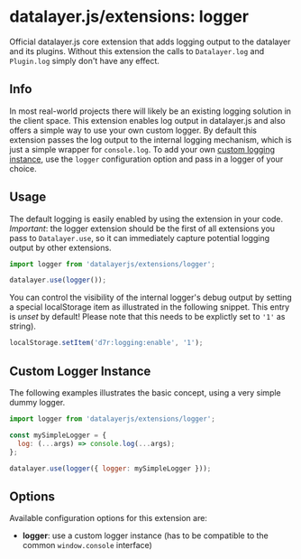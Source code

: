 # datalayer.js/extensions: logger
Official datalayer.js core extension that adds logging output to the datalayer and its plugins. Without this extension the calls to `Datalayer.log` and `Plugin.log` simply don't have any effect.

## Info
In most real-world projects there will likely be an existing logging solution in the client space. This extension enables log output in datalayer.js and also offers a simple way to use your own custom logger. By default this extension passes the log output to the internal logging mechanism, which is just a simple wrapper for `console.log`. To add your own [custom logging instance](#custom-logger-instance), use the `logger` configuration option and pass in a logger of your choice.

## Usage
The default logging is easily enabled by using the extension in your code. *Important*: the logger extension should be the first of all extensions you pass to `Datalayer.use`, so it can immediately capture potential logging output by other extensions.

```javascript
import logger from 'datalayerjs/extensions/logger';

datalayer.use(logger());
```

You can control the visibility of the internal logger's debug output by setting a special localStorage item as illustrated in the following snippet. This entry is *unset* by default! Please note that this needs to be explictly set to `'1'` as string).

```javascript
localStorage.setItem('d7r:logging:enable', '1');
```

## Custom Logger Instance
The following examples illustrates the basic concept, using a very simple dummy logger.

```javascript
import logger from 'datalayerjs/extensions/logger';

const mySimpleLogger = {
  log: (...args) => console.log(...args);
};

datalayer.use(logger({ logger: mySimpleLogger }));
```



## Options
Available configuration options for this extension are:
- **logger**: use a custom logger instance (has to be compatible to the common `window.console` interface)
